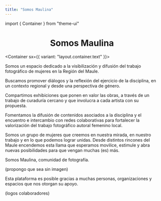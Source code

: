```yaml
---
title: "Somos Maulina"
---
```


import { Container } from "theme-ui"

<center>

# Somos Maulina

</center>

<Container sx={{ variant: "layout.container.text" }}>

Somos un espacio dedicado a la visibilización y difusión del trabajo fotográfico de mujeres en la Región del Maule.

Buscamos promover diálogos y la reflexión del ejercicio de la disciplina, en un contexto regional y desde una perspectiva de género.

Compartimos exhibiciones que ponen en valor las obras, a través de un trabajo de curaduría cercano y que involucra a cada artista con su propuesta.

Fomentamos la difusión de contenidos asociados a la disciplina y el encuentro e intercambio con redes colaborativas para fortalecer la valorización del trabajo fotográfico autoral femenino local.

Somos un grupo de mujeres que creemos en nuestra mirada, en nuestro trabajo y en lo que podemos lograr unidas. Desde distintos rincones del Maule encendemos esta llama que esperamos movilice, estimule y abra nuevas posibilidades para que vengan muchas (es) más.

Somos Maulina, comunidad de fotografía.

(propongo que sea sin imagen)

Esta plataforma es posible gracias a muchas personas, organizaciones y espacios que nos otorgan su apoyo.

(logos colaboradores)

</Container>
